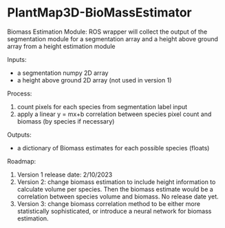 # PlantMap3D-BioMassEstimator

Biomass Estimation Module:
ROS wrapper will collect the output of the segmentation module for a segmentation array and a height above ground array from a height estimation module

Inputs:
- a segmentation numpy 2D array
- a height above ground 2D array (not used in version 1)

Process:
1. count pixels for each species from segmentation label input
2. apply a linear y = mx+b correlation between species pixel count and biomass (by species if necessary)

Outputs:
- a dictionary of Biomass estimates for each possible species (floats)

Roadmap:
1. Version 1 release date: 2/10/2023
2. Version 2: change biomass estimation to include height information to calculate volume per species. Then the biomass estimate would be a correlation between species volume and biomass. No release date yet.
3. Version 3: change biomass correlation method to be either more statistically sophisticated, or introduce a neural network for biomass estimation.
